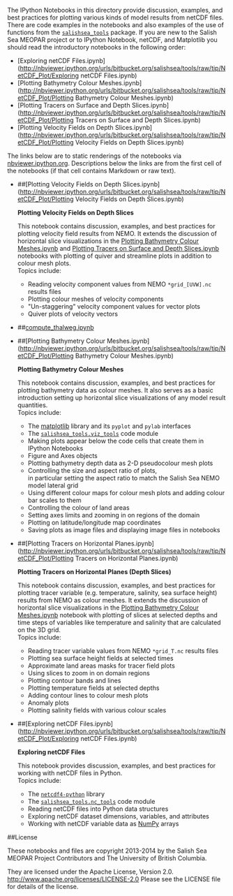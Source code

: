 The IPython Notebooks in this directory provide discussion,
examples, and best practices for plotting various kinds of model results
from netCDF files. There are code examples in the notebooks and also
examples of the use of functions from the
[`salishsea_tools`](http://salishsea-meopar-tools.readthedocs.org/en/latest/SalishSeaTools/salishsea-tools.html)
package.
If you are new to the Salish Sea MEOPAR project or to IPython Notebook,
netCDF, and Matplotlib you should read the introductory notebooks
in the following order:

* [Exploring netCDF Files.ipynb](http://nbviewer.ipython.org/urls/bitbucket.org/salishsea/tools/raw/tip/NetCDF_Plot/Exploring netCDF Files.ipynb)
* [Plotting Bathymetry Colour Meshes.ipynb](http://nbviewer.ipython.org/urls/bitbucket.org/salishsea/tools/raw/tip/NetCDF_Plot/Plotting Bathymetry Colour Meshes.ipynb)
* [Plotting Tracers on Surface and Depth Slices.ipynb](http://nbviewer.ipython.org/urls/bitbucket.org/salishsea/tools/raw/tip/NetCDF_Plot/Plotting Tracers on Surface and Depth Slices.ipynb)
* [Plotting Velocity Fields on Depth Slices.ipynb](http://nbviewer.ipython.org/urls/bitbucket.org/salishsea/tools/raw/tip/NetCDF_Plot/Plotting Velocity Fields on Depth Slices.ipynb)

The links below are to static renderings of the notebooks via
[nbviewer.ipython.org](http://nbviewer.ipython.org/).
Descriptions below the links are from the first cell of the notebooks
(if that cell contains Markdown or raw text).

* ##[Plotting Velocity Fields on Depth Slices.ipynb](http://nbviewer.ipython.org/urls/bitbucket.org/salishsea/tools/raw/tip/NetCDF_Plot/Plotting Velocity Fields on Depth Slices.ipynb)  
    
    **Plotting Velocity Fields on Depth Slices**  
      
    This notebook contains discussion, examples, and best practices for plotting velocity field results from NEMO. It extends the discussion of horizontal slice visualizations in the [Plotting Bathymetry Colour Meshes.ipynb](http://nbviewer.ipython.org/urls/bitbucket.org/salishsea/tools/raw/tip/NetCDF_Plot/Plotting%20Bathymetry%20Colour%20Meshes) and [Plotting Tracers on Surface and Depth Slices.ipynb](http://nbviewer.ipython.org/urls/bitbucket.org/salishsea/tools/raw/tip/NetCDF_Plot/Plotting%20Tracers%20on%20Surface%20and%20Depth%20Slices.ipynb) notebooks with plotting of quiver and streamline plots in addition to colour mesh plots.  
    Topics include:  
      
    * Reading velocity component values from NEMO `*grid_[UVW].nc` results files  
    * Plotting colour meshes of velocity components  
    * "Un-staggering" velocity component values for vector plots  
    * Quiver plots of velocity vectors  

* ##[compute_thalweg.ipynb](http://nbviewer.ipython.org/urls/bitbucket.org/salishsea/tools/raw/tip/NetCDF_Plot/compute_thalweg.ipynb)  
    
* ##[Plotting Bathymetry Colour Meshes.ipynb](http://nbviewer.ipython.org/urls/bitbucket.org/salishsea/tools/raw/tip/NetCDF_Plot/Plotting Bathymetry Colour Meshes.ipynb)  
    
    **Plotting Bathymetry Colour Meshes**  
      
    This notebook contains discussion, examples, and best practices for plotting bathymetry data as colour meshes. It also serves as a basic introduction setting up horizontal slice visualizations of any model result quantities.  
    Topics include:  
      
    * The [matplotlib](http://matplotlib.org/) library and its `pyplot` and `pylab` interfaces  
    * The [`salishsea_tools.viz_tools`](http://salishsea-meopar-tools.readthedocs.org/en/latest/SalishSeaTools/salishsea-tools.html#module-viz_tools) code module  
    * Making plots appear below the code cells that create them in IPython Notebooks  
    * Figure and Axes objects  
    * Plotting bathymetry depth data as 2-D pseudocolour mesh plots  
    * Controlling the size and aspect ratio of plots,  
    in particular setting the aspect ratio to match the Salish Sea NEMO model lateral grid  
    * Using different colour maps for colour mesh plots and adding colour bar scales to them  
    * Controlling the colour of land areas  
    * Setting axes limits and zooming in on regions of the domain  
    * Plotting on latitude/longitude map coordinates  
    * Saving plots as image files and displaying image files in notebooks  

* ##[Plotting Tracers on Horizontal Planes.ipynb](http://nbviewer.ipython.org/urls/bitbucket.org/salishsea/tools/raw/tip/NetCDF_Plot/Plotting Tracers on Horizontal Planes.ipynb)  
    
    **Plotting Tracers on Horizontal Planes (Depth Slices)**  
      
    This notebook contains discussion, examples, and best practices for plotting tracer variable (e.g. temperature, salinity, sea surface height) results from NEMO as colour meshes. It extends the discussion of horizontal slice visualizations in the [Plotting Bathymetry Colour Meshes.ipynb](http://nbviewer.ipython.org/urls/bitbucket.org/salishsea/tools/raw/tip/NetCDF_Plot/Plotting%20Bathymetry%20Colour%20Meshes) notebook with plotting of slices at selected depths and time steps of variables like temperature and salinity that are calculated on the 3D grid.  
    Topics include:  
      
    * Reading tracer variable values from NEMO `*grid_T.nc` results files  
    * Plotting sea surface height fields at selected times  
    * Approximate land areas masks for tracer field plots  
    * Using slices to zoom in on domain regions  
    * Plotting contour bands and lines  
    * Plotting temperature fields at selected depths  
    * Adding contour lines to colour mesh plots  
    * Anomaly plots  
    * Plotting salinity fields with various colour scales  

* ##[Exploring netCDF Files.ipynb](http://nbviewer.ipython.org/urls/bitbucket.org/salishsea/tools/raw/tip/NetCDF_Plot/Exploring netCDF Files.ipynb)  
    
    **Exploring netCDF Files**  
      
    This notebook provides discussion, examples, and best practices for working with netCDF files in Python.  
    Topics include:  
      
    * The [`netcdf4-python`](http://http://unidata.github.io/netcdf4-python/) library  
    * The [`salishsea_tools.nc_tools`](http://salishsea-meopar-tools.readthedocs.org/en/latest/SalishSeaTools/salishsea-tools.html#module-nc_tools) code module  
    * Reading netCDF files into Python data structures  
    * Exploring netCDF dataset dimensions, variables, and attributes  
    * Working with netCDF variable data as [NumPy](http://www.numpy.org/) arrays  


##License

These notebooks and files are copyright 2013-2014
by the Salish Sea MEOPAR Project Contributors
and The University of British Columbia.

They are licensed under the Apache License, Version 2.0.
http://www.apache.org/licenses/LICENSE-2.0
Please see the LICENSE file for details of the license.
